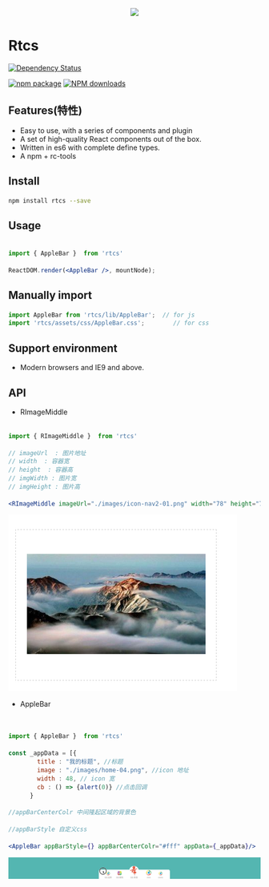
<p align="center">
  <a href="https://github.com/976500133/rtcs">
    <img width="200" src="https://github.com/976500133/rtcs/blob/master/assets/icon2.jpeg">
  </a>
</p>

# Rtcs



[![Dependency Status](https://img.shields.io/gemnasium/react-component/trigger.svg?style=flat-square)]()

[![npm package](https://img.shields.io/npm/v/antd.svg?style=flat-square)]()
[![NPM downloads](http://img.shields.io/npm/dm/antd.svg?style=flat-square)]()




## Features(特性)

- Easy to use, with a series of components and plugin
- A set of high-quality React components out of the box.
- Written in es6 with complete define types.
- A npm + rc-tools  




## Install

```bash
npm install rtcs --save
```



## Usage

```jsx

import { AppleBar }  from 'rtcs'

ReactDOM.render(<AppleBar />, mountNode);

```





## Manually import

```jsx
import AppleBar from 'rtcs/lib/AppleBar';  // for js
import 'rtcs/assets/css/AppleBar.css';        // for css
```



## Support environment

- Modern browsers and IE9 and above.



## API

- RImageMiddle

```jsx

import { RImageMiddle }  from 'rtcs'

// imageUrl  : 图片地址
// width  : 容器宽
// height  : 容器高
// imgWidth : 图片宽
// imgHeight : 图片高

<RImageMiddle imageUrl="./images/icon-nav2-01.png" width="78" height="78" imgWidth="40" />


```

![RImageMiddle](./assets/D1.png)



- AppleBar

```jsx


import { AppleBar }  from 'rtcs'

const _appData = [{
        title : "我的标题", //标题
        image : "./images/home-04.png", //icon 地址
        width : 48, // icon 宽
        cb : () => {alert(0)} //点击回调
      }

//appBarCenterColr 中间隆起区域的背景色

//appBarStyle 自定义css

<AppleBar appBarStyle={} appBarCenterColr="#fff" appData={_appData}/>


```

![RImageMiddle](./assets/D2.gif)
